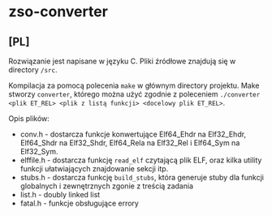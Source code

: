# zso-converter

## [PL]

Rozwiązanie jest napisane w języku C. Pliki źródłowe znajdują się w directory `/src`.

Kompilacja za pomocą polecenia `make` w głównym directory projektu.
Make stworzy `converter`, którego można użyć zgodnie z poleceniem `./converter <plik ET_REL> <plik z listą funkcji> <docelowy plik ET_REL>`.

Opis plików:

- conv.h - dostarcza funkcje konwertujące Elf64_Ehdr na Elf32_Ehdr, Elf64_Shdr na Elf32_Shdr, Elf64_Rela na Elf32_Rel i Elf64_Sym na Elf32_Sym.
- elffile.h - dostarcza funkcję `read_elf` czytającą plik ELF, oraz kilka utility funkcji ułatwiających znajdowanie sekcji itp.
- stubs.h - dostarcza funkcję `build_stubs`, która generuje stuby dla funkcji globalnych i zewnętrznych zgonie z treścią zadania
- list.h - doubly linked list
- fatal.h - funkcje obsługujące errory

